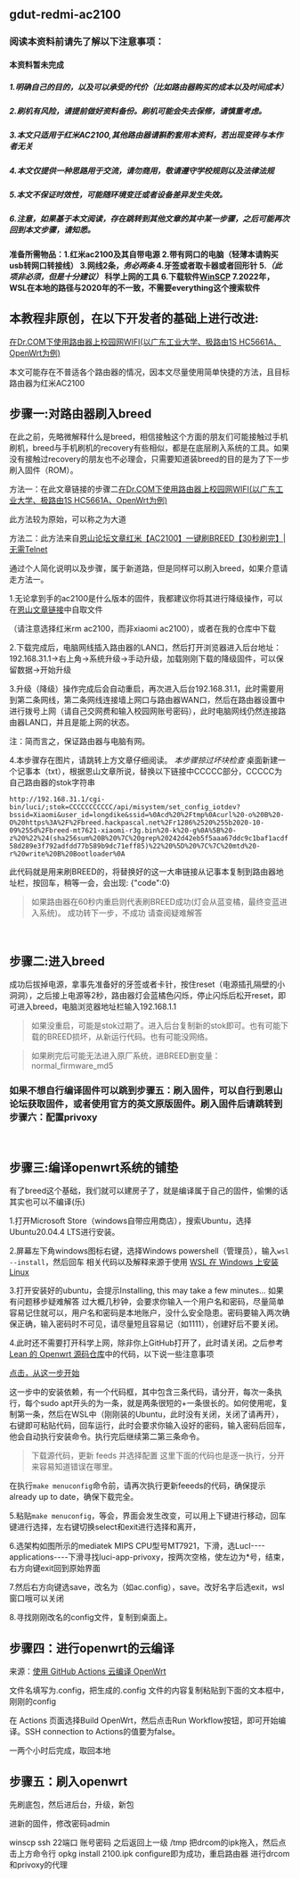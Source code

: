 ## gdut-redmi-ac2100
### 阅读本资料前请先了解以下注意事项：


#### 本资料暂未完成


##### 1.明确自己的目的，以及可以承受的代价（比如路由器购买的成本以及时间成本）
##### 2.刷机有风险，请提前做好资料备份。刷机可能会失去保修，请慎重考虑。
##### 3.本文只适用于红米AC2100,其他路由器请斟酌套用本资料，若出现变砖与本作者无关
##### 4.本文仅提供一种思路用于交流，请勿商用，敬请遵守学校规则以及法律法规
##### 5.本文不保证时效性，可能随环境变迁或者设备差异发生失效。
##### 6.注意，如果基于本文阅读，存在跳转到其他文章的其中某一步骤，之后可能再次回到本文步骤，请知悉。


#### 准备所需物品：1.红米ac2100及其自带电源  2.带有网口的电脑（轻薄本请购买usb转网口转接线）  3.网线2条，*务必两条*   4.牙签或者取卡器或者回形针    5.*（此项非必须，但是十分建议）*  科学上网的工具   6.下载软件[WinSCP](./software/WinSCP-5.13.7-Setup.exe)    7.2022年，WSL在本地的路径与2020年的不一致，不需要everything这个搜索软件


## 本教程非原创，在以下开发者的基础上进行改进:

[在Dr.COM下使用路由器上校园网WIFI(以广东工业大学、极路由1S HC5661A、OpenWrt为例)](https://github.com/shengqiangzhang/Drcom-GDUT-HC5661A-OpenWrt)

本文可能存在不普适各个路由器的情况，因本文尽量使用简单快捷的方法，且目标路由器为红米AC2100





## 步骤一:对路由器刷入breed

在此之前，先略微解释什么是breed，相信接触这个方面的朋友们可能接触过手机刷机，breed与手机刷机的recovery有些相似，都是在底层刷入系统的工具。如果没有接触过recovery的朋友也不必理会，只需要知道装breed的目的是为了下一步刷入固件（ROM）。

方法一：在此文章链接的步骤二[在Dr.COM下使用路由器上校园网WIFI(以广东工业大学、极路由1S HC5661A、OpenWrt为例)](https://github.com/shengqiangzhang/Drcom-GDUT-HC5661A-OpenWrt#%E6%AD%A5%E9%AA%A4%E4%BA%8C%E5%88%B7%E5%85%A5%E4%B8%8D%E6%AD%BBbreed)

此方法较为原始，可以称之为大道



方法二：此方法来自[恩山论坛文章红米【AC2100】一键刷BREED【30秒刷完】|无需Telnet](https://www.right.com.cn/forum/forum.php?mod=viewthread&tid=4066963)

通过个人简化说明以及步骤，属于新道路，但是同样可以刷入breed，如果介意请走方法一。

1.无论拿到手的ac2100是什么版本的固件，我都建议你将其进行降级操作，可以在[恩山文章链接](https://www.right.com.cn/forum/forum.php?mod=viewthread&tid=4066963)中自取文件

（请注意选择红米rm ac2100，而非xiaomi ac2100），或者在我的仓库中下载


2.下载完成后，电脑网线插入路由器的LAN口，然后打开浏览器进入后台地址：192.168.31.1->右上角->系统升级->手动升级，加载刚刚下载的降级固件，可以保留数据->开始升级

3.升级（降级）操作完成后会自动重启，再次进入后台192.168.31.1，此时需要用到第二条网线，第二条网线连接墙上网口与路由器WAN口，然后在路由器设置中进行拨号上网（请自己交网费和输入校园网账号密码），此时电脑网线仍然连接路由器LAN口，并且是能上网的状态。

注：简而言之，保证路由器与电脑有网。

4.本步骤存在图片，请跳转上方文章仔细阅读。      *本步骤掠过坏块检查*    桌面新建一个记事本（txt），根据恩山文章所说，替换以下链接中CCCCC部分，CCCCC为自己路由器的stok字符串

```http://192.168.31.1/cgi-bin/luci/;stok=CCCCCCCCCCC/api/misystem/set_config_iotdev?bssid=Xiaomi&user_id=longdike&ssid=%0Acd%20%2Ftmp%0Acurl%20-o%20B%20-O%20https%3A%2F%2Fbreed.hackpascal.net%2Fr1286%2520%255b2020-10-09%255d%2Fbreed-mt7621-xiaomi-r3g.bin%20-k%20-g%0A%5B%20-z%20%22%24(sha256sum%20B%20%7C%20grep%20242d42eb5f5aaa67ddc9c1baf1acdf58d289e3f792adfdd77b589b9dc71eff85)%22%20%5D%20%7C%7C%20mtd%20-r%20write%20B%20Bootloader%0A```

此代码就是用来刷BREED的，将替换好的这一大串链接从记事本复制到路由器地址栏，按回车，稍等一会，会出现:  {"code":0} 

>如果路由器在60秒内重启则代表刷BREED成功(灯会从蓝变橘，最终变蓝进入系统)。   成功转下一步，不成功 请查阅疑难解答

<br />




## 步骤二:进入breed

成功后拔掉电源，拿事先准备好的牙签或者卡针，按住reset（电源插孔隔壁的小洞洞），之后接上电源等2秒，路由器灯会蓝橘色闪烁，停止闪烁后松开reset，即可进入breed，电脑浏览器地址栏输入192.168.1.1

>如果没重启，可能是stok过期了。进入后台复制新的stok即可。也有可能下载的BREED损坏，从新运行代码。也有可能没网络。

>如果刷完后可能无法进入原厂系统，进BREED删变量：normal_firmware_md5

### 如果不想自行编译固件可以跳到步骤五：刷入固件，可以自行到恩山论坛获取固件，或者使用官方的英文原版固件。刷入固件后请跳转到步骤六：配置privoxy

<br />


## 步骤三:编译openwrt系统的铺垫
有了breed这个基础，我们就可以建房子了，就是编译属于自己的固件，偷懒的话其实也可以不编译(乐)

1.打开Microsoft Store（windows自带应用商店），搜索Ubuntu，选择Ubuntu20.04.4 LTS进行安装。

2.屏幕左下角windows图标右键，选择Windows powershell（管理员），输入`wsl --install`，然后回车      相关代码以及解释来源于使用 [WSL 在 Windows 上安装 Linux](https://docs.microsoft.com/zh-cn/windows/wsl/install)

3.打开安装好的ubuntu，会提示Installing, this may take a few minutes...     如果有问题移步疑难解答
过大概几秒钟，会要求你输入一个用户名和密码，尽量简单容易记住就可以，用户名和密码是本地账户，没什么安全隐患。密码要输入两次确保正确，输入密码时不可见，请尽量短且容易记（如1111），创建好后不要关闭。

4.此时还不需要打开科学上网，除非你上GitHub打开了，此时请关闭。之后参考[Lean 的 Openwrt 源码仓库](https://github.com/coolsnowwolf/lede)中的代码，以下说一些注意事项

[点击，从这一步开始](https://github.com/coolsnowwolf/lede#%E7%BC%96%E8%AF%91%E5%91%BD%E4%BB%A4)

这一步中的安装依赖，有一个代码框，其中包含三条代码，请分开，每次一条执行，每个sudo apt开头的为一条，就是两条很短的+一条很长的。如何使用呢，复制第一条，然后在WSL中（刚刚装的Ubuntu，此时没有关闭，关闭了请再开），右键即可粘贴代码，回车运行，此时会要求你输入设好的密码，输入密码后回车，他会自动执行安装命令。执行完后继续第二第三条命令。

>下载源代码，更新 feeds 并选择配置
这里下面的代码也是逐一执行，分开来容易知道错误在哪里。

在执行`make menuconfig`命令前，请再次执行更新feeeds的代码，确保提示already up to date，确保下载完全。

5.粘贴`make menuconfig`，等会，界面会发生改变，可以用上下键进行移动，回车键进行选择，左右键切换select和exit进行选择和离开，

6.选架构如图所示的mediatek MIPS  CPU型号MT7921，下滑，选LucI----applications----下滑寻找luci-app-privoxy，按两次空格，使左边为*号，结束，右方向键exit回到原始界面

7.然后右方向键选save，改名为（如ac.config），save。改好名字后选exit，wsl窗口哦可以关闭

8.寻找刚刚改名的config文件，复制到桌面上。

## 步骤四：进行openwrt的云编译
来源：[使用 GitHub Actions 云编译 OpenWrt](https://p3terx.com/archives/build-openwrt-with-github-actions.html)

文件名填写为.config，把生成的.config 文件的内容复制粘贴到下面的文本框中，刚刚的config

在 Actions 页面选择Build OpenWrt，然后点击Run Workflow按钮，即可开始编译。SSH connection to Actions的值要为false。

一两个小时后完成，取回本地


## 步骤五：刷入openwrt

先刷底包，然后进后台，升级，新包

进新的固件，修改密码admin

winscp  ssh 22端口 账号密码  之后返回上一级 /tmp 把drcom的ipk拖入，然后点击上方命令行
opkg install 2100.ipk
configure即为成功，重启路由器
进行drcom和privoxy的代理
